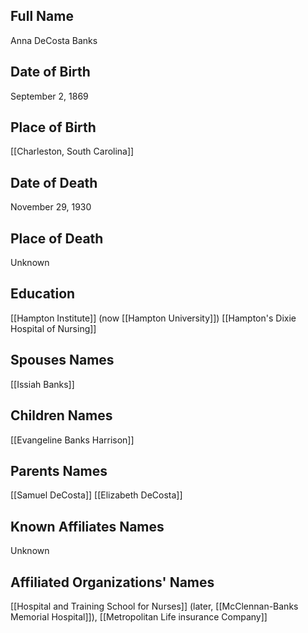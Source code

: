 ## Full Name
Anna DeCosta Banks 

## Date of Birth
September 2, 1869

## Place of Birth
[[Charleston, South Carolina]]

## Date of Death
November 29, 1930

## Place of Death
Unknown

## Education
[[Hampton Institute]] (now [[Hampton University]])
[[Hampton's Dixie Hospital of Nursing]]

## Spouses Names
[[Issiah Banks]]

## Children Names
[[Evangeline Banks Harrison]]

## Parents Names
[[Samuel DeCosta]]
[[Elizabeth DeCosta]]

## Known Affiliates Names
Unknown

## Affiliated Organizations' Names
[[Hospital and Training School for Nurses]] (later, [[McClennan-Banks Memorial Hospital]]), [[Metropolitan Life insurance Company]]


